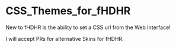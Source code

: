 # CSS_Themes_for_fHDHR

New to fHDHR is the ability to set a CSS url from the Web Interface!

I will accept PRs for alternative Skins for fHDHR.
